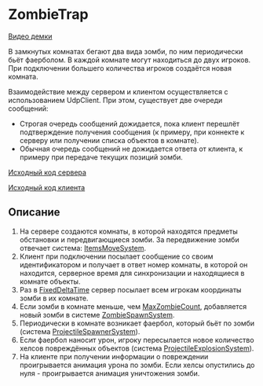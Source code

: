 # ZombieTrap

[Видео демки](https://www.youtube.com/watch?v=Av0AVdlHNXU)

В замкнутых комнатах бегают два вида зомби, по ним периодически бьёт фаерболом. В каждой комнате могут находиться до двух игроков. При подключении большего количества игроков создаётся новая комната. 

Взаимодействие между сервером и клиентом осуществляется с использованием UdpClient. При этом, существует две очереди сообщений:
- Строгая очередь сообщений дожидается, пока клиент перешлёт подтверждение получения сообщения (к примеру, при коннекте к серверу или получении списка объектов в комнате). 
- Обычная очередь сообщений не дожидается ответа от клиента, к примеру при передаче текущих позиций зомби.

[Исходный код сервера](https://github.com/fornetjob/ZombieTrap/tree/master/ZombieTrap/Server/ServerApplication/ServerApplication/Features)

[Исходный код клиента](https://github.com/fornetjob/ZombieTrap/tree/master/ZombieTrap/Assets/Scripts/Features)

## Описание

1. На сервере создаются комнаты, в которой находятся предметы обстановки и передвигающиеся зомби. За передвижение зомби отвечает система: [ItemsMoveSystem](https://github.com/fornetjob/ZombieTrap/blob/master/ZombieTrap/Server/ServerApplication/ServerApplication/Features/Items/ItemsMoveSystem.cs).
2. Клиент при подключении посылает сообщение со своим идентификатором и получает в ответ номер комнаты, в которой он находится, серверное время для синхронизации и находящиеся в комнате объекты.
4. Раз в [FixedDeltaTime](https://github.com/fornetjob/ZombieTrap/blob/master/ZombieTrap/Server/ServerApplication/ServerApplication/App.config) сервер посылает всем игрокам координаты зомби в их комнате.
5. Если зомби в комнате меньше, чем [MaxZombieCount](https://github.com/fornetjob/ZombieTrap/blob/master/ZombieTrap/Server/ServerApplication/ServerApplication/Features/Rooms/Room.cs), добавляется новый зомби в системе [ZombieSpawnSystem](https://github.com/fornetjob/ZombieTrap/blob/master/ZombieTrap/Server/ServerApplication/ServerApplication/Features/Zombies/ZombiesSpawnSystem.cs).
6. Периодически в комнате возникает фаербол, который бьёт по зомби (система [ProjectileSpawnerSystem](https://github.com/fornetjob/ZombieTrap/blob/master/ZombieTrap/Server/ServerApplication/ServerApplication/Features/Projectiles/ProjectileSpawnerSystem.cs)).
7. Если фаербол наносит урон, игроку пересылается новое количество хелсов повреждённых объектов (система [ProjectileExplosionSystem](https://github.com/fornetjob/ZombieTrap/blob/master/ZombieTrap/Server/ServerApplication/ServerApplication/Features/Projectiles/ProjectileExplosionSystem.cs)).
8. На клиенте при получении информации о повреждении проигрывается анимация урона по зомби. Если хелсы опустились до нуля - проигрывается анимация уничтожения зомби.
